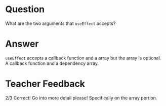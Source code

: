 # Question

What are the two arguments that `useEffect` accepts? 

# Answer
`useEffect` accepts a callback function and a array but the array is optional.
A callback  function and a dependency  array.
# Teacher Feedback
2/3
Correct! Go into more detail please! Specifically on the array portion. 